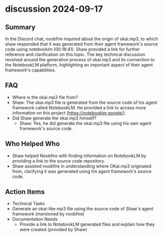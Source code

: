 # discussion 2024-09-17

## Summary
 In the Discord chat, noobfire inquired about the origin of okai.mp3, to which shaw responded that it was generated from their agent framework's source code using notebooklm (00:18:41). Shaw provided a link for further reference and clarification on this topic. The key technical discussion revolved around the generation process of okai.mp3 and its connection to the NotebookLM platform, highlighting an important aspect of their agent framework's capabilities.

## FAQ
 - Where is the okai.mp3 file from?
  - Shaw: The okai.mp3 file is generated from the source code of his agent framework called NotebookLM. He provided a link to access more information on this project (https://notebooklm.google/).
- Did Shaw generate the okai.mp3 himself?
  - Shaw: Yes, he did generate the okai.mp3 file using his own agent framework's source code.

## Who Helped Who
 - Shaw helped Noobfire with finding information on NotebookLM by providing a link to the source code repository.
- Shaw assisted noobfire in understanding where OKai.mp3 originated from, clarifying it was generated using his agent framework's source code.

## Action Items
 - Technical Tasks
  - Generate an okai-like mp3 file using the source code of Shaw's agent framework (mentioned by noobfire)
- Documentation Needs
  - Provide a link to NotebookLM generated files and explain how they were created (provided by Shaw)

